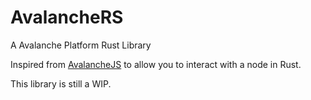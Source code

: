 # AvalancheRS
A Avalanche Platform Rust Library

Inspired from [AvalancheJS](https://github.com/ava-labs/avalanchejs) to allow you to interact with a node in Rust.

This library is still a WIP.